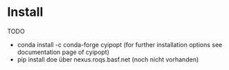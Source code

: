 # Install
TODO

* conda install -c conda-forge cyipopt (for further installation options see documentation page of cyipopt)
* pip install doe über nexus.roqs.basf.net (noch nicht vorhanden)